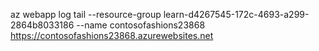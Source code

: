 az webapp log tail  --resource-group learn-d4267545-172c-4693-a299-2864b8033186 --name contosofashions23868
https://contosofashions23868.azurewebsites.net
